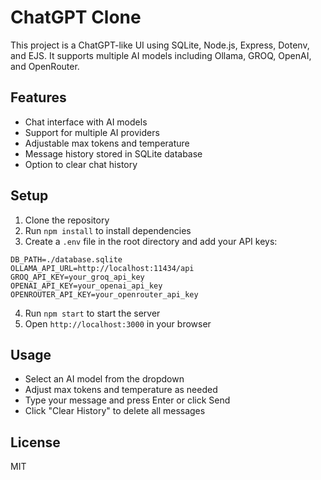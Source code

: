 # ChatGPT Clone

This project is a ChatGPT-like UI using SQLite, Node.js, Express, Dotenv, and EJS. It supports multiple AI models including Ollama, GROQ, OpenAI, and OpenRouter.

## Features

- Chat interface with AI models
- Support for multiple AI providers
- Adjustable max tokens and temperature
- Message history stored in SQLite database
- Option to clear chat history

## Setup

1. Clone the repository
2. Run `npm install` to install dependencies
3. Create a `.env` file in the root directory and add your API keys:

```
DB_PATH=./database.sqlite
OLLAMA_API_URL=http://localhost:11434/api
GROQ_API_KEY=your_groq_api_key
OPENAI_API_KEY=your_openai_api_key
OPENROUTER_API_KEY=your_openrouter_api_key
```

4. Run `npm start` to start the server
5. Open `http://localhost:3000` in your browser

## Usage

- Select an AI model from the dropdown
- Adjust max tokens and temperature as needed
- Type your message and press Enter or click Send
- Click "Clear History" to delete all messages

## License

MIT